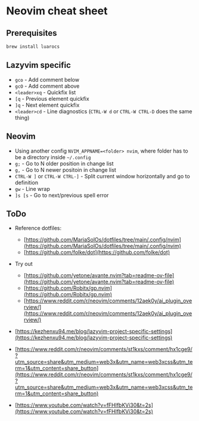# Neovim cheat sheet

## Prerequisites

```sh
brew install luarocs
```

## Lazyvim specific

- `gco` - Add comment below
- `gcO` - Add comment above
- `<leader>xq` - Quickfix list
- `[q` - Previous element quickfix
- `]q` - Next element quickfix
- `<leader>cd` - Line diagnostics (`CTRL-W d` or `CTRL-W CTRL-D` does the same thing)

## Neovim

- Using another config `NVIM_APPNAME=<folder> nvim`, where folder has to be a directory inside `~/.config`
- `g;` - Go to N older position in change list
- `g,` - Go to N newer positoin in change list
- `CTRL-W ]` or `CTRL-W CTRL-]` - Split current window horizontally and go to definition
- `gw` - Line wrap
- `]s [s` - Go to next/previous spell error

## ToDo

- Reference dotfiles:

  - [https://github.com/MariaSolOs/dotfiles/tree/main/.config/nvim](https://github.com/MariaSolOs/dotfiles/tree/main/.config/nvim)
  - [https://github.com/folke/dot](https://github.com/folke/dot)

- Try out
  - [https://github.com/yetone/avante.nvim?tab=readme-ov-file](https://github.com/yetone/avante.nvim?tab=readme-ov-file)
  - [https://github.com/Robitx/gp.nvim](https://github.com/Robitx/gp.nvim)
  - [https://www.reddit.com/r/neovim/comments/12aek0y/ai_plugin_overview/](https://www.reddit.com/r/neovim/comments/12aek0y/ai_plugin_overview/)
- [https://kezhenxu94.me/blog/lazyvim-project-specific-settings](https://kezhenxu94.me/blog/lazyvim-project-specific-settings)
- [https://www.reddit.com/r/neovim/comments/st1kxs/comment/hx1cge9/?utm_source=share&utm_medium=web3x&utm_name=web3xcss&utm_term=1&utm_content=share_button](https://www.reddit.com/r/neovim/comments/st1kxs/comment/hx1cge9/?utm_source=share&utm_medium=web3x&utm_name=web3xcss&utm_term=1&utm_content=share_button)
- [https://www.youtube.com/watch?v=fFHlfbKVi30&t=2s](https://www.youtube.com/watch?v=fFHlfbKVi30&t=2s)
